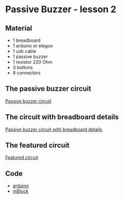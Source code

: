 # Passive Buzzer - lesson 2
## Material
* 1 breadboard
* 1 arduino or elegoo
* 1 usb cable
* 1 passive buzzer
* 1 resistor 220 Ohm
* 3 bottons
* 8 connectors

## The passive buzzer circuit
[Passive buzzer circuit](https://drive.google.com/open?id=19SKaHCsmeoeC3rtV4cpV9neHjXtj_W-k)

## The circuit with breadboard details
[Passive buzzer circuit with breadboard details](https://drive.google.com/open?id=1VmgSq6wbWrvr1EUB6ZkMYOR_DalWcQMB)

## The featured circuit
[Featured circuit](https://drive.google.com/open?id=10noM3176VOQ2m_UWAyCD8hFkSeXbTgey)

## Code
* [arduino](passiveBuzzer.lesson.2.ino)
* [mBlock](https://drive.google.com/open?id=1XAwg-gHqGaOmy9tvZ1_f-uJf8PkuYHSs)
